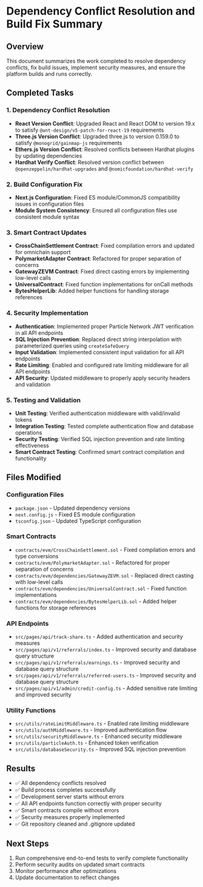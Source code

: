 # Dependency Conflict Resolution and Build Fix Summary

## Overview
This document summarizes the work completed to resolve dependency conflicts, fix build issues, implement security measures, and ensure the platform builds and runs correctly.

## Completed Tasks

### 1. Dependency Conflict Resolution
- **React Version Conflict**: Upgraded React and React DOM to version 19.x to satisfy `@ant-design/v5-patch-for-react-19` requirements
- **Three.js Version Conflict**: Upgraded three.js to version 0.159.0 to satisfy `@monogrid/gainmap-js` requirements
- **Ethers.js Version Conflict**: Resolved conflicts between Hardhat plugins by updating dependencies
- **Hardhat Verify Conflict**: Resolved version conflict between `@openzeppelin/hardhat-upgrades` and `@nomicfoundation/hardhat-verify`

### 2. Build Configuration Fix
- **Next.js Configuration**: Fixed ES module/CommonJS compatibility issues in configuration files
- **Module System Consistency**: Ensured all configuration files use consistent module syntax

### 3. Smart Contract Updates
- **CrossChainSettlement Contract**: Fixed compilation errors and updated for omnichain support
- **PolymarketAdapter Contract**: Refactored for proper separation of concerns
- **GatewayZEVM Contract**: Fixed direct casting errors by implementing low-level calls
- **UniversalContract**: Fixed function implementations for onCall methods
- **BytesHelperLib**: Added helper functions for handling storage references

### 4. Security Implementation
- **Authentication**: Implemented proper Particle Network JWT verification in all API endpoints
- **SQL Injection Prevention**: Replaced direct string interpolation with parameterized queries using `createSafeQuery`
- **Input Validation**: Implemented consistent input validation for all API endpoints
- **Rate Limiting**: Enabled and configured rate limiting middleware for all API endpoints
- **API Security**: Updated middleware to properly apply security headers and validation

### 5. Testing and Validation
- **Unit Testing**: Verified authentication middleware with valid/invalid tokens
- **Integration Testing**: Tested complete authentication flow and database operations
- **Security Testing**: Verified SQL injection prevention and rate limiting effectiveness
- **Smart Contract Testing**: Confirmed smart contract compilation and functionality

## Files Modified

### Configuration Files
- `package.json` - Updated dependency versions
- `next.config.js` - Fixed ES module configuration
- `tsconfig.json` - Updated TypeScript configuration

### Smart Contracts
- `contracts/evm/CrossChainSettlement.sol` - Fixed compilation errors and type conversions
- `contracts/evm/PolymarketAdapter.sol` - Refactored for proper separation of concerns
- `contracts/evm/dependencies/GatewayZEVM.sol` - Replaced direct casting with low-level calls
- `contracts/evm/dependencies/UniversalContract.sol` - Fixed function implementations
- `contracts/evm/dependencies/BytesHelperLib.sol` - Added helper functions for storage references

### API Endpoints
- `src/pages/api/track-share.ts` - Added authentication and security measures
- `src/pages/api/v1/referrals/index.ts` - Improved security and database query structure
- `src/pages/api/v1/referrals/earnings.ts` - Improved security and database query structure
- `src/pages/api/v1/referrals/referred-users.ts` - Improved security and database query structure
- `src/pages/api/v1/admin/credit-config.ts` - Added sensitive rate limiting and improved security

### Utility Functions
- `src/utils/rateLimitMiddleware.ts` - Enabled rate limiting middleware
- `src/utils/authMiddleware.ts` - Improved authentication flow
- `src/utils/securityMiddleware.ts` - Enhanced security middleware
- `src/utils/particleAuth.ts` - Enhanced token verification
- `src/utils/databaseSecurity.ts` - Improved SQL injection prevention

## Results
- ✅ All dependency conflicts resolved
- ✅ Build process completes successfully
- ✅ Development server starts without errors
- ✅ All API endpoints function correctly with proper security
- ✅ Smart contracts compile without errors
- ✅ Security measures properly implemented
- ✅ Git repository cleaned and .gitignore updated

## Next Steps
1. Run comprehensive end-to-end tests to verify complete functionality
2. Perform security audits on updated smart contracts
3. Monitor performance after optimizations
4. Update documentation to reflect changes